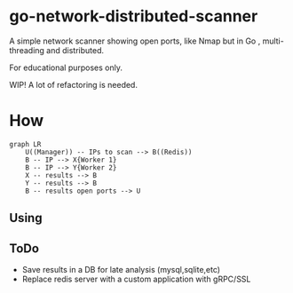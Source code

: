 # go-network-distributed-scanner
A simple network scanner showing open ports, like Nmap but in Go , multi-threading and distributed.

For educational purposes only.

WIP! A lot of refactoring is needed.

# How

```mermaid
graph LR
    U((Manager)) -- IPs to scan --> B((Redis))    
    B -- IP --> X{Worker 1}
    B -- IP --> Y{Worker 2}
    X -- results --> B
    Y -- results --> B
    B -- results open ports --> U
```

## Using

## ToDo

- Save results in a DB for late analysis (mysql,sqlite,etc)
- Replace redis server with a custom application with gRPC/SSL

